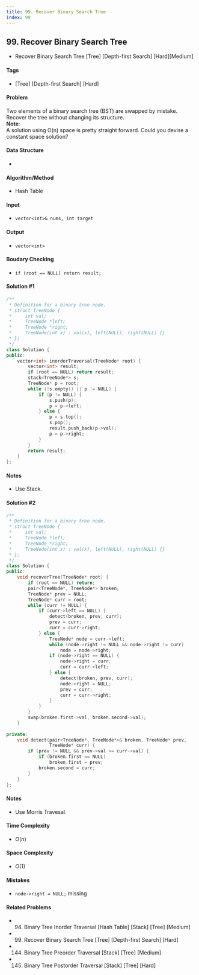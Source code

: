 ```yaml
---
title: 99. Recover Binary Search Tree
index: 99
---
```


## 99. Recover Binary Search Tree
- Recover Binary Search Tree [Tree] [Depth-first Search] [Hard][Medium]

#### Tags
- [Tree] [Depth-first Search] [Hard]

#### Problem
Two elements of a binary search tree (BST) are swapped by mistake.  
Recover the tree without changing its structure.  
**Note**:  
A solution using O(n) space is pretty straight forward. Could you devise a constant space solution?

#### Data Structure
- 

#### Algorithm/Method
- Hash Table

#### Input
- `vector<int>& nums, int target`

#### Output
- `vector<int>`

#### Boudary Checking
- `if (root == NULL) return result;`

#### Solution #1
``` C++
/**
 * Definition for a binary tree node.
 * struct TreeNode {
 *     int val;
 *     TreeNode *left;
 *     TreeNode *right;
 *     TreeNode(int x) : val(x), left(NULL), right(NULL) {}
 * };
 */
class Solution {
public:
    vector<int> inorderTraversal(TreeNode* root) {
        vector<int> result;
        if (root == NULL) return result;
        stack<TreeNode*> s;
        TreeNode* p = root;
        while (!s.empty() || p != NULL) {
            if (p != NULL) {
                s.push(p);
                p = p->left;
            } else {
                p = s.top();
                s.pop();
                result.push_back(p->val);
                p = p->right;
            }
        }
        return result;
    }
};
```

#### Notes
- Use Stack.

#### Solution #2
``` C++
/**
 * Definition for a binary tree node.
 * struct TreeNode {
 *     int val;
 *     TreeNode *left;
 *     TreeNode *right;
 *     TreeNode(int x) : val(x), left(NULL), right(NULL) {}
 * };
 */
class Solution {
public:
    void recoverTree(TreeNode* root) {
        if (root == NULL) return;
        pair<TreeNode*, TreeNode*> broken;
        TreeNode* prev = NULL;
        TreeNode* curr = root;
        while (curr != NULL) {
            if (curr->left == NULL) {
                detect(broken, prev, curr);
                prev = curr;
                curr = curr->right;
            } else {
                TreeNode* node = curr->left;
                while (node->right != NULL && node->right != curr)
                    node = node->right;
                if (node->right == NULL) {
                    node->right = curr;
                    curr = curr->left;
                } else {
                    detect(broken, prev, curr);
                    node->right = NULL;
                    prev = curr;
                    curr = curr->right;
                }
            }
        }
        swap(broken.first->val, broken.second->val);
    }
    
private:
    void detect(pair<TreeNode*, TreeNode*>& broken, TreeNode* prev,
                TreeNode* curr) {
        if (prev != NULL && prev->val >= curr->val) {
            if (broken.first == NULL) 
                broken.first = prev;
            broken.second = curr;
        }
    }
};
```

#### Notes
- Use Morris Travesal.

#### Time Complexity
- $O(n)$

#### Space Complexity
- $O(1)$

#### Mistakes
- `node->right = NULL;` missing

#### Related Problems
- 94. Binary Tree Inorder Traversal [Hash Table] [Stack] [Tree] [Medium]
- 99. Recover Binary Search Tree [Tree] [Depth-first Search] [Hard]
- 144. Binary Tree Preorder Traversal [Stack] [Tree] [Medium]
- 145. Binary Tree Postorder Traversal [Stack] [Tree] [Hard]
